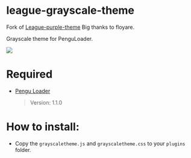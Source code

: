 # league-grayscale-theme
Fork of <a href="https://github.com/floyare/league-purple-theme">League-purple-theme</a>
Big thanks to floyare.

Grayscale theme for PenguLoader.

<img src="https://i.ibb.co/nPjSdwx/image.png">

# Required
 * <a href="https://github.com/PenguLoader/PenguLoader">Pengu Loader</a>
    > Version: 1.1.0

# How to install:
 * Copy the `grayscaletheme.js` and `grayscaletheme.css` to your `plugins` folder.

